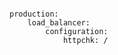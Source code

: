 <!-- layout:code post: building-a-manifest-file_aws-load-balancer -->

```

production:
    load_balancer:
        configuration:
            httpchk: /

```
